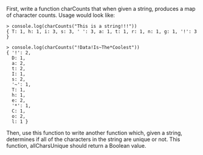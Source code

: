 First, write a function charCounts that when given a string, produces a map of character counts. Usage would look like:

```
> console.log(charCounts("This is a string!!!"))
{ T: 1, h: 1, i: 3, s: 3, ' ': 3, a: 1, t: 1, r: 1, n: 1, g: 1, '!': 3 }

> console.log(charCounts("!Data!Is~The*Coolest"))
{ '!': 2,
  D: 1,
  a: 2,
  t: 2,
  I: 1,
  s: 2,
  '~': 1,
  T: 1,
  h: 1,
  e: 2,
  '*': 1,
  C: 1,
  o: 2,
  l: 1 }
```
Then, use this function to write another function which, given a string, determines if all of the characters in the string are unique or not. This function, allCharsUnique should return a Boolean value.